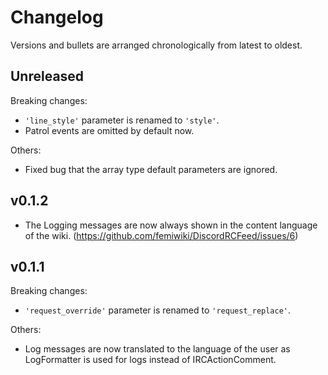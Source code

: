 # Changelog

Versions and bullets are arranged chronologically from latest to oldest.

## Unreleased

Breaking changes:

- `'line_style'` parameter is renamed to `'style'`.
- Patrol events are omitted by default now.

Others:

- Fixed bug that the array type default parameters are ignored.

## v0.1.2

- The Logging messages are now always shown in the content language of the wiki. (https://github.com/femiwiki/DiscordRCFeed/issues/6)

## v0.1.1

Breaking changes:

- `'request_override'` parameter is renamed to `'request_replace'`.

Others:

- Log messages are now translated to the language of the user as LogFormatter is used for logs instead of IRCActionComment.
